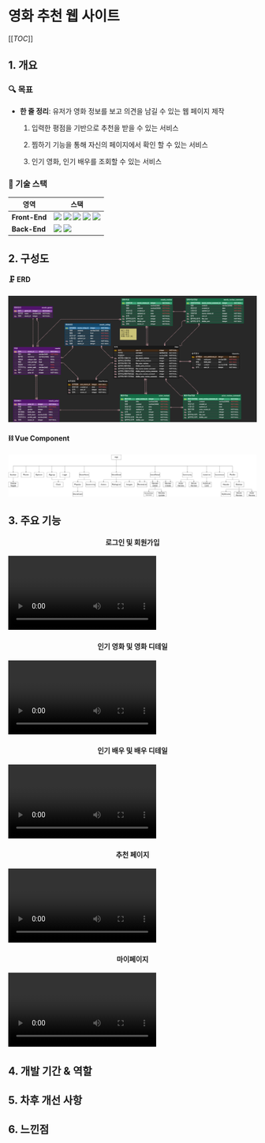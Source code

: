 # 영화 추천 웹 사이트

[[_TOC_]]

## 1. 개요

### 🔍 목표

- **한 줄 정리**: 유저가 영화 정보를 보고 의견을 남길 수 있는 웹 페이지 제작

  1. 입력한 평점을 기반으로 추천을 받을 수 있는 서비스

  2. 찜하기 기능을 통해 자신의 페이지에서 확인 할 수 있는 서비스
  3. 인기 영화, 인기 배우를 조회할 수 있는 서비스



### 🔨 기술 스택

| 영역          | 스택                                                         |
| ------------- | ------------------------------------------------------------ |
| **Front-End** | <img src="https://img.shields.io/badge/html-E34F26?style=flat-square&logo=html5&logoColor=white"/> <img src="https://img.shields.io/badge/css-1572B6?style=flat-square&logo=css3&logoColor=white"/> <img src="https://img.shields.io/badge/javascript-F7DF1E?style=flat-square&logo=javascript&logoColor=black"/> <img src="https://img.shields.io/badge/vue.js-4FC08D?style=flat-square&logo=vue.js&logoColor=white"/> <img src="https://img.shields.io/badge/Vuetify-1867C0?style=flat-square&logo=Vuetify&logoColor=white"/> |
| **Back-End**  | <img src="https://img.shields.io/badge/Python-3766AB?style=flat-square&logo=Python&logoColor=white"/> <img src="https://img.shields.io/badge/Django-092E20?style=flat-square&logo=Django&logoColor=white"/> |



## 2. 구성도

#### 🗜 ERD

![](README.assets/ERD.png)



#### ⛓ Vue Component

![](README.assets/Component.png)



## 3. 주요 기능

<h4 style="text-align: center">로그인 및 회원가입</h4>

<video src="README.assets/로그인&amp;회원가입.mp4"></video>

<h4 style="text-align: center">인기 영화 및 영화 디테일</h4>

<video src="README.assets/영화.mp4"></video>



<h4 style="text-align: center">인기 배우 및 배우 디테일</h4>

<video src="README.assets/배우.mp4"></video>



<h4 style="text-align: center">추천 페이지</h4>

<video src="README.assets/추천.mp4"></video>



<h4 style="text-align: center">마이페이지</h4>

<video src="README.assets/마이페이지.mp4"></video>



## 4. 개발 기간 & 역할



## 5. 차후 개선 사항



## 6. 느낀점